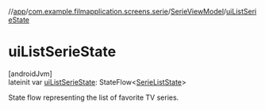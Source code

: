 //[app](../../../index.md)/[com.example.filmapplication.screens.serie](../index.md)/[SerieViewModel](index.md)/[uiListSerieState](ui-list-serie-state.md)

# uiListSerieState

[androidJvm]\
lateinit var [uiListSerieState](ui-list-serie-state.md): StateFlow&lt;[SerieListState](../-serie-list-state/index.md)&gt;

State flow representing the list of favorite TV series.
